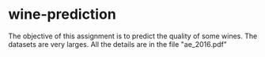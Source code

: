 # wine-prediction
The objective of this assignment is to predict the quality of some wines. The datasets are very larges. All the details are in the file "ae_2016.pdf"
